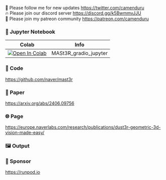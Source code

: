 🐣 Please follow me for new updates https://twitter.com/camenduru <br />
🔥 Please join our discord server https://discord.gg/k5BwmmvJJU <br />
🥳 Please join my patreon community https://patreon.com/camenduru <br />

### 🍊 Jupyter Notebook

| Colab | Info
| --- | --- |
[![Open In Colab](https://colab.research.google.com/assets/colab-badge.svg)](https://colab.research.google.com/github/camenduru/MASt3R-jupyter/blob/main/MASt3R_gradio_jupyter.ipynb) | MASt3R_gradio_jupyter

### 🧬 Code
https://github.com/naver/mast3r

### 📄 Paper
https://arxiv.org/abs/2406.09756

### 🌐 Page
https://europe.naverlabs.com/research/publications/dust3r-geometric-3d-vision-made-easy/

### 🖼 Output


### 🏢 Sponsor
https://runpod.io
